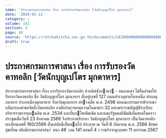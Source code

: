 ```yaml
---
name: 'ประกาศกรมการศาสนา เรื่อง การรับรองวัดคาทอลิก [วัดนักบุญเปโตร มุกดาหาร]'
date: '2024-01-11'
category: ง
volume: 141
section: 4
page: 48
source: 'https://ratchakitcha.soc.go.th/documents/141D004N0000000004800.pdf'
draft: true
---
```


# ประกาศกรมการศาสนา เรื่อง การรับรองวัดคาทอลิก [วัดนักบุญเปโตร มุกดาหาร]

ประกาศกรมการศาสนา เรื่อง การรับรองวัดคาทอลิก ด้วยมิซซังทาแร - หนองแสง ได้ยื่นคําขอให้รับรองวัดคาทอลิก ชื่อ วัดนักบุญเปโตร มุกดาหาร ตั้งอยู่เลขที่ 127 ถนนสําราญชายโขงเหนือ ตําบลมุกดาหาร อําเภอเมืองมุกดาหาร จังหวัดมุกดาหาร สรางเมื่อ พ.ศ. 2498 ต่อคณะกรรมการพิจารณากลั่นกรองคําขอจัดตั้งวัดคาทอลิก อาศัยอํานาจตามความในมาตรา 32 แห่งพระราชบัญญัติระเบียบบริหารราชการแผนดิน พ.ศ. 2534 และที่แกไขเพิ่มเติม และคณะรัฐมนตรีมีมติเห็นชอบในคราวประชุมเมื่อวันที่ 23 สิงหาคม 2566 จึงประกาศรับรอง วัดนักบุญเปโตร มุกดาหาร เป็นวัดคาทอลิก ทะเบียนเลขที่ 160/2566 ตั้งแต่บัดนี้เป็นตนไป ประกาศ ณ วันที่ 6 กันยายน พ.ศ. 2566 ชัยพล สุขเอี่ยม อธิบดีกรมการศาสนา ้ หนา 48 ่ เลม 141 ตอนที่ 4 ง ราชกิจจานุเบกษา 11 มกราคม 2567
